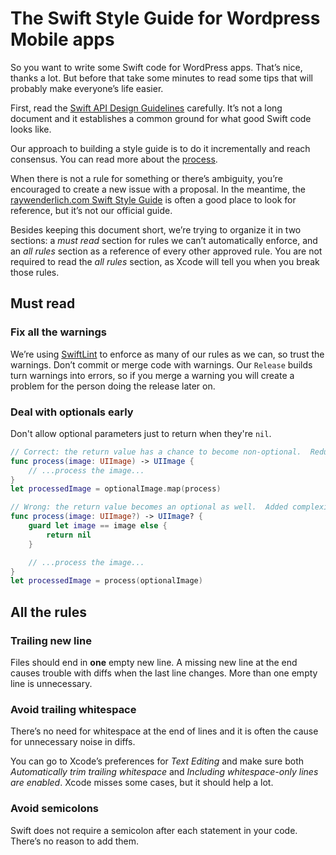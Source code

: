 # The Swift Style Guide for Wordpress Mobile apps

So you want to write some Swift code for WordPress apps. That’s nice, thanks a
lot. But before that take some minutes to read some tips that will probably make
everyone’s life easier.

First, read the [Swift API Design
Guidelines](https://swift.org/documentation/api-design-guidelines/) carefully.
It’s not a long document and it establishes a common ground for what good Swift
code looks like.

Our approach to building a style guide is to do it incrementally and reach
consensus. You can read more about the [process](PROCESS.md).

When there is not a rule for something or there’s ambiguity, you’re encouraged
to create a new issue with a proposal. In the meantime, the [raywenderlich.com
Swift Style Guide](https://github.com/raywenderlich/swift-style-guide/) is often
a good place to look for reference, but it’s not our official guide.

Besides keeping this document short, we’re trying to organize it in two
sections: a _must read_ section for rules we can’t automatically enforce, and an
_all rules_ section as a reference of every other approved rule. You are not
required to read the _all rules_ section, as Xcode will tell you when you break
those rules.

## Must read

### Fix all the warnings

We’re using [SwiftLint](https://github.com/realm/SwiftLint) to enforce as many
of our rules as we can, so trust the warnings. Don’t commit or merge code with
warnings. Our `Release` builds turn warnings into errors, so if you merge a
warning you will create a problem for the person doing the release later on.

### Deal with optionals early

Don't allow optional parameters just to return when they're `nil`.

```swift
// Correct: the return value has a chance to become non-optional.  Reduced complexity.
func process(image: UIImage) -> UIImage {
    // ...process the image...
}
let processedImage = optionalImage.map(process)

// Wrong: the return value becomes an optional as well.  Added complexity.
func process(image: UIImage?) -> UIImage? {
    guard let image == image else {
        return nil
    }

    // ...process the image...
}
let processedImage = process(optionalImage)
```

## All the rules

### Trailing new line

Files should end in **one** empty new line. A missing new line at the end causes
trouble with diffs when the last line changes. More than one empty line is
unnecessary.

### Avoid trailing whitespace

There’s no need for whitespace at the end of lines and it is often the cause for
unnecessary noise in diffs.

You can go to Xcode’s preferences for _Text Editing_ and make sure both
_Automatically trim trailing whitespace_ and _Including whitespace-only lines
are enabled_. Xcode misses some cases, but it should help a lot.

### Avoid semicolons

Swift does not require a semicolon after each statement in your code. There’s no
reason to add them.
